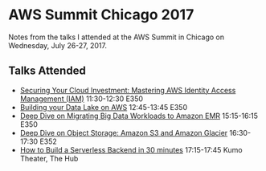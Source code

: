 # AWS Summit Chicago 2017

Notes from the talks I attended at the AWS Summit in Chicago on Wednesday, July 26-27, 2017.

## Talks Attended

* [Securing Your Cloud Investment: Mastering AWS Identity Access Management (IAM)](./securing-your-cloud-investment-mastering-aws-identity-access-management-iam.md) 11:30-12:30 E350
* [Building your Data Lake on AWS](./building-your-data-lake-on-aws.md) 12:45-13:45 E350
* [Deep Dive on Migrating Big Data Workloads to Amazon EMR](https://awschicago17.smarteventscloud.com/connect/sessionDetail.ww?SESSION_ID=123203) 15:15-16:15 E350
* [Deep Dive on Object Storage: Amazon S3 and Amazon Glacier](https://awschicago17.smarteventscloud.com/connect/sessionDetail.ww?SESSION_ID=123263) 16:30-17:30 E352
* [How to Build a Serverless Backend in 30 minutes](https://awschicago17.smarteventscloud.com/connect/sessionDetail.ww?SESSION_ID=130909) 17:15-17:45 Kumo Theater, The Hub

